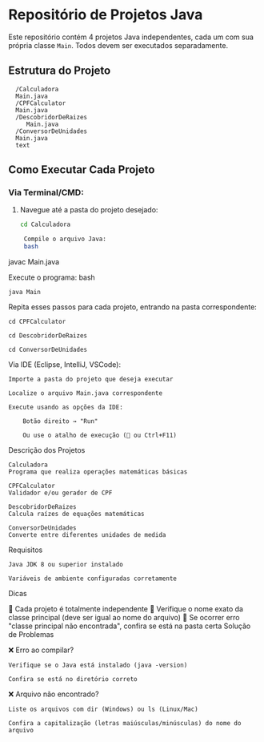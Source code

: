 # Repositório de Projetos Java

Este repositório contém 4 projetos Java independentes, cada um com sua própria classe `Main`. Todos devem ser executados separadamente.

## Estrutura do Projeto

      /Calculadora
      Main.java
      /CPFCalculator
      Main.java
      /DescobridorDeRaizes
         Main.java
      /ConversorDeUnidades
      Main.java
      text   


## Como Executar Cada Projeto

### Via Terminal/CMD:

1. Navegue até a pasta do projeto desejado:
   ```bash
   cd Calculadora

    Compile o arquivo Java:
    bash

javac Main.java

Execute o programa:
bash

    java Main

Repita esses passos para cada projeto, entrando na pasta correspondente:

    cd CPFCalculator

    cd DescobridorDeRaizes

    cd ConversorDeUnidades

Via IDE (Eclipse, IntelliJ, VSCode):

    Importe a pasta do projeto que deseja executar

    Localize o arquivo Main.java correspondente

    Execute usando as opções da IDE:

        Botão direito → "Run"

        Ou use o atalho de execução (🔴 ou Ctrl+F11)

Descrição dos Projetos

    Calculadora
    Programa que realiza operações matemáticas básicas

    CPFCalculator
    Validador e/ou gerador de CPF

    DescobridorDeRaizes
    Calcula raízes de equações matemáticas

    ConversorDeUnidades
    Converte entre diferentes unidades de medida

Requisitos

    Java JDK 8 ou superior instalado

    Variáveis de ambiente configuradas corretamente

Dicas

🔹 Cada projeto é totalmente independente
🔹 Verifique o nome exato da classe principal (deve ser igual ao nome do arquivo)
🔹 Se ocorrer erro "classe principal não encontrada", confira se está na pasta certa
Solução de Problemas

❌ Erro ao compilar?

    Verifique se o Java está instalado (java -version)

    Confira se está no diretório correto

❌ Arquivo não encontrado?

    Liste os arquivos com dir (Windows) ou ls (Linux/Mac)

    Confira a capitalização (letras maiúsculas/minúsculas) do nome do arquivo
